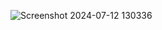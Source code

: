 ![Screenshot 2024-07-12 130336](https://github.com/user-attachments/assets/4cfbd767-6ed7-4c80-b6fc-4140e64bf743)
